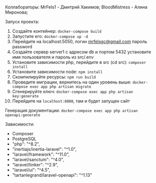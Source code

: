 Коллабораторы: 
MrFels1 - Дмитрий Хакимов;
BloodMistress - Алина Миронова;

Запуск проекта:
1. Создайте контейнер: `docker-compose build`
2. Запустите его: `docker-compose up -d`
3. Перейдите на localhost:5050, логин mrfelsgc@gmail.com пароль password
4. Создайте сервер server1 с адресом db и портом 5432 установите имя пользователя и пароль из src/.env 
5. Установите зависимости php, перейдите в src (cd src): `composer install`
6. Установите зависимости node: `npm install`
7. Скомпилируйте ресурсы: `npm run build`
8. Проведите миграции, вернитесь на один уровень выше: `docker-compose exec app php artisan migrate`
9. Сгенерируйте ключ: `docker-compose exec app php artisan key:generate`
10. Перейдите на `localhost:8080`, там и будет запущен сайт


Генерация документации: `docker-compose exec app php artisan openapi:generate`

Зависимости:
- Composer
- PostgreSQL
- "php": "^8.2",
- "inertiajs/inertia-laravel": "^1.0",
- "laravel/framework": "^11.0",
- "laravel/sanctum": "^4.0",
- "laravel/tinker": "^2.9",
- "laravel/ui": "^4.5",
- "tartanlegrand/laravel-openapi": "^1.13"

